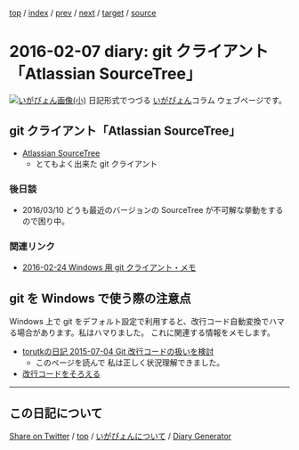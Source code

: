 [top](../index.html) 
 / [index](index.html) 
 / [prev](ig160206.html) 
 / [next](ig160208.html) 
 / [target](https://igapyon.github.io/diary/2016/ig160207.html) 
 / [source](https://github.com/igapyon/diary/blob/gh-pages/2016/ig160207.html.src.md) 

2016-02-07 diary: git クライアント「Atlassian SourceTree」
=====================================================================================================
[![いがぴょん画像(小)](https://igapyon.github.io/diary/images/iga200306s.jpg "いがぴょん")](https://igapyon.github.io/diary/memo/memoigapyon.html) 日記形式でつづる [いがぴょん](https://igapyon.github.io/diary/memo/memoigapyon.html)コラム ウェブページです。

## git クライアント「Atlassian SourceTree」


* [Atlassian SourceTree](https://ja.atlassian.com/software/sourcetree/overview/)
  * とてもよく出来た git クライアント



### 後日談


* 2016/03/10 どうも最近のバージョンの SourceTree が不可解な挙動をするので困り中。



### 関連リンク


* [2016-02-24 Windows 用 git クライアント・メモ](https://igapyon.github.io/diary/2016/ig160224.html)



## git を Windows で使う際の注意点

Windows 上で git をデフォルト設定で利用すると、改行コード自動変換でハマる場合があります。私はハマりました。
これに関連する情報をメモします。

* [torutkの日記 2015-07-04 Git 改行コードの扱いを検討](http://d.hatena.ne.jp/torutk/20150704/p1)
  * このページを読んで 私は正しく状況理解できました。
* [改行コードをそろえる](http://www.torutk.com/projects/swe/wiki/Git%E3%83%AA%E3%83%9D%E3%82%B8%E3%83%88%E3%83%AA%E7%AE%A1%E7%90%86#%E6%94%B9%E8%A1%8C%E3%82%B3%E3%83%BC%E3%83%89%E3%82%92%E6%8F%83%E3%81%88%E3%82%8B)



----------------------------------------------------------------------------------------------------

## この日記について

[Share on Twitter](https://twitter.com/intent/tweet?hashtags=igapyon%2Cdiary%2C%E3%81%84%E3%81%8C%E3%81%B4%E3%82%87%E3%82%93&text=git+%E3%82%AF%E3%83%A9%E3%82%A4%E3%82%A2%E3%83%B3%E3%83%88%E3%80%8CAtlassian+SourceTree%E3%80%8D&url=https%3A%2F%2Figapyon.github.io%2Fdiary%2F2016%2Fig160207.html) / [top](../index.html) / [いがぴょんについて](https://igapyon.github.io/diary/memo/memoigapyon.html) / [Diary Generator](https://github.com/igapyon/igapyonv3)
